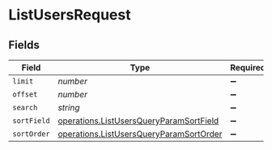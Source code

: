 # ListUsersRequest


## Fields

| Field                                                                                              | Type                                                                                               | Required                                                                                           | Description                                                                                        |
| -------------------------------------------------------------------------------------------------- | -------------------------------------------------------------------------------------------------- | -------------------------------------------------------------------------------------------------- | -------------------------------------------------------------------------------------------------- |
| `limit`                                                                                            | *number*                                                                                           | :heavy_minus_sign:                                                                                 | N/A                                                                                                |
| `offset`                                                                                           | *number*                                                                                           | :heavy_minus_sign:                                                                                 | N/A                                                                                                |
| `search`                                                                                           | *string*                                                                                           | :heavy_minus_sign:                                                                                 | N/A                                                                                                |
| `sortField`                                                                                        | [operations.ListUsersQueryParamSortField](../../models/operations/listusersqueryparamsortfield.md) | :heavy_minus_sign:                                                                                 | N/A                                                                                                |
| `sortOrder`                                                                                        | [operations.ListUsersQueryParamSortOrder](../../models/operations/listusersqueryparamsortorder.md) | :heavy_minus_sign:                                                                                 | N/A                                                                                                |